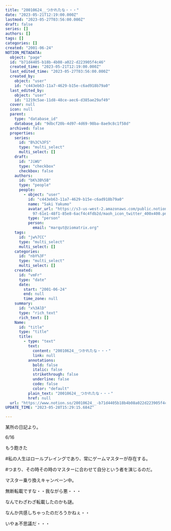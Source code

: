 ```yaml
---
title: "20010624__つかれたな・・・"
date: "2023-05-21T12:19:00.000Z"
lastmod: "2023-05-27T03:56:00.000Z"
draft: false
series: []
authors: []
tags: []
categories: []
created: "2001-06-24"
NOTION_METADATA:
  object: "page"
  id: "b71d4405-b18b-4b08-a022-d223905f4c46"
  created_time: "2023-05-21T12:19:00.000Z"
  last_edited_time: "2023-05-27T03:56:00.000Z"
  created_by:
    object: "user"
    id: "c443eb63-11a7-4629-b15e-c6ad918b79a0"
  last_edited_by:
    object: "user"
    id: "1219c5ae-11d8-48ce-aec6-d385ae29af49"
  cover: null
  icon: null
  parent:
    type: "database_id"
    database_id: "9dbcf20b-4d97-4d69-98ba-8ae9c8c1f58d"
  archived: false
  properties:
    series:
      id: "B%3C%3FS"
      type: "multi_select"
      multi_select: []
    draft:
      id: "JiWU"
      type: "checkbox"
      checkbox: false
    authors:
      id: "bK%3B%5B"
      type: "people"
      people:
        - object: "user"
          id: "c443eb63-11a7-4629-b15e-c6ad918b79a0"
          name: "Saki Yakumo"
          avatar_url: "https://s3-us-west-2.amazonaws.com/public.notion-static.com/3ad1c4\
            97-61e1-48f1-85e8-6acf4c4fdb2d/maoh_icon_twitter_400x400.png"
          type: "person"
          person:
            email: "marqut@ziomatrix.org"
    tags:
      id: "jw%7CC"
      type: "multi_select"
      multi_select: []
    categories:
      id: "nbY%3F"
      type: "multi_select"
      multi_select: []
    created:
      id: "vmFr"
      type: "date"
      date:
        start: "2001-06-24"
        end: null
        time_zone: null
    summary:
      id: "x%3AlD"
      type: "rich_text"
      rich_text: []
    Name:
      id: "title"
      type: "title"
      title:
        - type: "text"
          text:
            content: "20010624__つかれたな・・・"
            link: null
          annotations:
            bold: false
            italic: false
            strikethrough: false
            underline: false
            code: false
            color: "default"
          plain_text: "20010624__つかれたな・・・"
          href: null
  url: "https://www.notion.so/20010624__-b71d4405b18b4b08a022d223905f4c46"
UPDATE_TIME: "2023-05-28T15:29:15.684Z"

---
```

<link rel="stylesheet" href="https://cdn.jsdelivr.net/npm/katex@0.16.2/dist/katex.min.css" integrity="sha384-bYdxxUwYipFNohQlHt0bjN/LCpueqWz13HufFEV1SUatKs1cm4L6fFgCi1jT643X" crossorigin="anonymous">


某所の日記より。


6/16


もう飽きた


#私の人生はロールプレイングであり、常にゲームマスターが存在する。


#つまり、その時その時のマスターに合わせて自分という者を演じるのだ。


マスター乗り換えキャンペーン中。


無断転載ですな・・我ながら悪・・・


なんでわざわざ転載したのかも謎。


なんか共感しちゃったのだろうかねぇ・・


いやぁ不思議だ・・・

